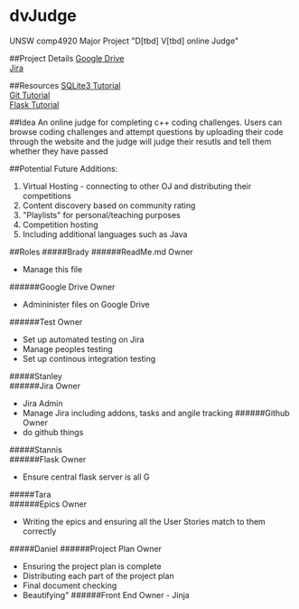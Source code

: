 # dvJudge
UNSW comp4920 Major Project "D[tbd] V[tbd] online Judge"

##Project Details
[Google Drive](https://drive.google.com/drive/folders/0BxD6wDvDG5hRfklTaUxrM0VNV2pqcm9sazFiNjhHQ3paSHRNN3JnODlLazU2d3B1Yjh6WDA)  
[Jira](https://dvjudge.atlassian.net/projects/DVJ/summary)

##Resources
[SQLite3 Tutorial](http://www.tutorialspoint.com/sqlite/index.htm)  
[Git Tutorial](https://www.atlassian.com/git/)  
[Flask Tutorial](http://flask.pocoo.org/docs/0.10/tutorial/introduction/)

##Idea
An online judge for completing c++ coding challenges. Users can browse coding challenges and attempt questions by uploading their code through the website and the judge will judge their resutls and tell them whether they have passed

##Potential Future Additions:
1. Virtual Hosting - connecting to other OJ and distributing their competitions
2. Content discovery based on community rating
3. "Playlists" for personal/teaching purposes
4. Competition hosting
5. Including additional languages such as Java

##Roles
#####Brady
######ReadMe.md Owner  
  * Manage this file

######Google Drive Owner  
  * Admininister files on Google Drive  

######Test Owner  
  * Set up automated testing on Jira
  * Manage peoples testing
  * Set up continous integration testing
	
#####Stanley	
######Jira Owner
  * Jira Admin
  * Manage Jira including addons, tasks and angile tracking
######Github Owner
  * do github things
	
	
#####Stannis	
######Flask Owner
  * Ensure central flask server is all G
	
#####Tara	
######Epics Owner
  * Writing the epics and ensuring all the User Stories match to them correctly
	
	
#####Daniel	
######Project Plan Owner
  * Ensuring the project plan is complete
  * Distributing each part of the project plan
  * Final document checking
  * Beautifying"
######Front End Owner - Jinja
